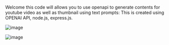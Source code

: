 Welcome this code will allows you to use openapi to generate contents for youtube video as well as thumbnail using text prompts:
This is created using OPENAI API, node.js, express.js. 

![image](https://github.com/cheechengm/OpenAiAPI/assets/122721995/ca18d169-a3df-4ae4-8db6-04ba54a1ac0b)

![image](https://github.com/cheechengm/OpenAiAPI/assets/122721995/68997a93-2e17-4d98-8f49-34c4e2fcc16e)

